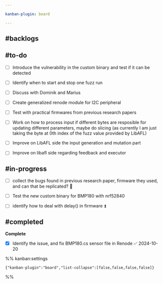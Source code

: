 ```yaml
---

kanban-plugin: board

---
```


## #backlogs



## #to-do

- [ ] Introduce the vulnerability in the custom binary and test if it can be detected
- [ ] Identify when to start and stop one fuzz run
- [ ] Discuss with Dominik and Marius
- [ ] Create generalized renode module for I2C peripheral
- [ ] Test with practical firmwares from previous research papers
- [ ] Work on how to process input if different bytes are resposible for updating different parameters, maybe do slicing (as currently I am just taking the byte at 0th index of the fuzz value provided by LibAFL)
- [ ] Improve on LibAFL side the input generation and mutation part
- [ ] Improve on libafl side regarding feedback and executor


## #in-progress

- [ ] collect the bugs found in previous research paper, firmware they used, and can that be replicated? 🔺
- [ ] Test the new custom binary for BMP180 with nrf52840
- [ ] identify how to deal with delay() in firmware ⏫


## #completed

**Complete**
- [x] Identify the issue, and fix BMP180.cs sensor file in Renode ✅ 2024-10-20




%% kanban:settings
```
{"kanban-plugin":"board","list-collapse":[false,false,false,false]}
```
%%